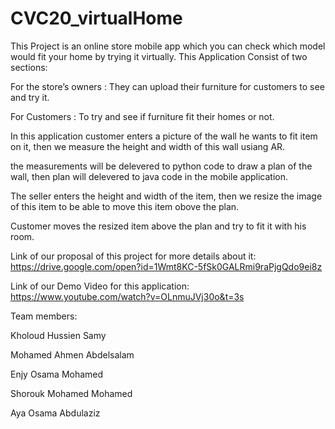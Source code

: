 # CVC20_virtualHome
This Project is an online store mobile app which you can check which model would fit your home by trying it virtually. 
This Application Consist of two sections:

For the store’s owners : They can upload their furniture for customers to see and try it.

For Customers : To try and see if furniture fit their homes or not.

In this application customer enters a picture of the wall he wants to fit item on it, then we measure the height and width of this wall usiang AR.

the measurements will be delevered to python code to draw a plan of the wall, then plan will delevered to java code in the mobile application.

The seller enters the height and width of the item, then we resize the image of this item to be able to move this item obove the plan.

Customer moves the resized item above the plan and try to fit it with his room.

Link of our proposal of this project for more details about it: https://drive.google.com/open?id=1Wmt8KC-5fSk0GALRmi9raPjgQdo9ei8z

Link of our Demo Video for this application: https://www.youtube.com/watch?v=OLnmuJVj30o&t=3s

Team members:

Kholoud Hussien Samy

Mohamed Ahmen Abdelsalam

Enjy Osama Mohamed

Shorouk Mohamed Mohamed

Aya Osama Abdulaziz
